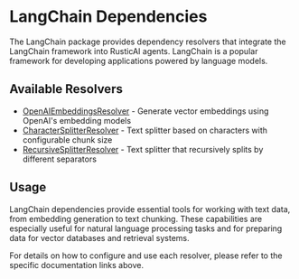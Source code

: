 # LangChain Dependencies

The LangChain package provides dependency resolvers that integrate the LangChain framework into RusticAI agents. LangChain is a popular framework for developing applications powered by language models.

## Available Resolvers

- [OpenAIEmbeddingsResolver](openai_embeddings.md) - Generate vector embeddings using OpenAI's embedding models
- [CharacterSplitterResolver](character_splitter.md) - Text splitter based on characters with configurable chunk size
- [RecursiveSplitterResolver](recursive_splitter.md) - Text splitter that recursively splits by different separators

## Usage

LangChain dependencies provide essential tools for working with text data, from embedding generation to text chunking. These capabilities are especially useful for natural language processing tasks and for preparing data for vector databases and retrieval systems.

For details on how to configure and use each resolver, please refer to the specific documentation links above. 